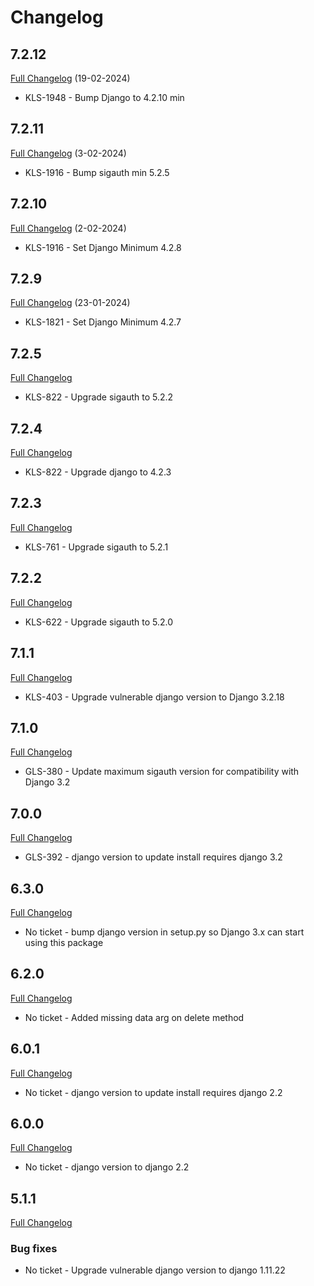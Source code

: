 # Changelog


## 7.2.12

[Full Changelog](https://github.com/uktrade/directory-client-core/pull/46) (19-02-2024)

- KLS-1948 - Bump Django to 4.2.10 min

## 7.2.11

[Full Changelog](https://github.com/uktrade/directory-client-core/pull/45) (3-02-2024)

- KLS-1916 - Bump sigauth min 5.2.5

## 7.2.10

[Full Changelog](https://github.com/uktrade/directory-client-core/pull/44) (2-02-2024)

- KLS-1916 - Set Django Minimum 4.2.8

## 7.2.9

[Full Changelog](https://github.com/uktrade/directory-client-core/pull/43) (23-01-2024)

- KLS-1821 - Set Django Minimum 4.2.7

## 7.2.5

[Full Changelog](https://github.com/uktrade/directory-client-core/pull/39)

- KLS-822 - Upgrade sigauth to 5.2.2

## 7.2.4

[Full Changelog](https://github.com/uktrade/directory-client-core/pull/38)

- KLS-822 - Upgrade django to 4.2.3

## 7.2.3

[Full Changelog](https://github.com/uktrade/directory-client-core/pull/37)

- KLS-761 - Upgrade sigauth to 5.2.1
## 7.2.2

[Full Changelog](https://github.com/uktrade/directory-client-core/pull/35)

- KLS-622 - Upgrade sigauth to 5.2.0

## 7.1.1

[Full Changelog](https://github.com/uktrade/directory-client-core/pull/31/files)

- KLS-403 - Upgrade vulnerable django version to Django 3.2.18

## 7.1.0

[Full Changelog](https://github.com/uktrade/directory-client-core/pull/28/files)

- GLS-380 - Update maximum sigauth version for compatibility with Django 3.2

## 7.0.0

[Full Changelog](https://github.com/uktrade/directory-client-core/pull/21/files)

- GLS-392 - django version to update install requires django 3.2

## 6.3.0

[Full Changelog](https://github.com/uktrade/directory-client-core/pull/24/files)

- No ticket - bump django version in setup.py so Django 3.x can start using this package

## 6.2.0

[Full Changelog](https://github.com/uktrade/directory-client-core/pull/23/files)

- No ticket - Added missing data arg on delete method

## 6.0.1

[Full Changelog](https://github.com/uktrade/directory-client-core/pull/20/files)

- No ticket - django version to update install requires django 2.2

## 6.0.0

[Full Changelog](https://github.com/uktrade/directory-client-core/pull/19/files)

- No ticket - django version to django 2.2

## 5.1.1

[Full Changelog](https://github.com/uktrade/directory-client-core/pull/14/files)

### Bug fixes

- No ticket - Upgrade vulnerable django version to django 1.11.22
